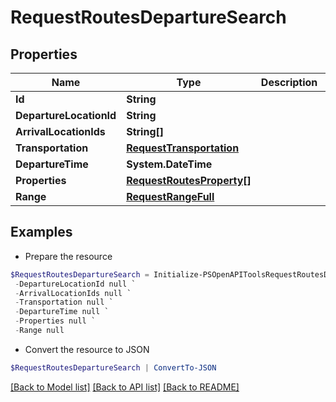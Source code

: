 # RequestRoutesDepartureSearch
## Properties

Name | Type | Description | Notes
------------ | ------------- | ------------- | -------------
**Id** | **String** |  | 
**DepartureLocationId** | **String** |  | 
**ArrivalLocationIds** | **String[]** |  | 
**Transportation** | [**RequestTransportation**](RequestTransportation.md) |  | 
**DepartureTime** | **System.DateTime** |  | 
**Properties** | [**RequestRoutesProperty[]**](RequestRoutesProperty.md) |  | 
**Range** | [**RequestRangeFull**](RequestRangeFull.md) |  | [optional] 

## Examples

- Prepare the resource
```powershell
$RequestRoutesDepartureSearch = Initialize-PSOpenAPIToolsRequestRoutesDepartureSearch  -Id null `
 -DepartureLocationId null `
 -ArrivalLocationIds null `
 -Transportation null `
 -DepartureTime null `
 -Properties null `
 -Range null
```

- Convert the resource to JSON
```powershell
$RequestRoutesDepartureSearch | ConvertTo-JSON
```

[[Back to Model list]](../README.md#documentation-for-models) [[Back to API list]](../README.md#documentation-for-api-endpoints) [[Back to README]](../README.md)

